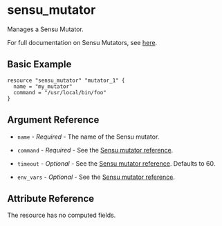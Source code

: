 # sensu_mutator

Manages a Sensu Mutator.

For full documentation on Sensu Mutators, see [here](https://docs.sensu.io/sensu-core/2.0/reference/mutators).

## Basic Example

```hcl
resource "sensu_mutator" "mutator_1" {
  name = "my_mutator"
  command = "/usr/local/bin/foo"
}
```

## Argument Reference

* `name` - *Required* - The name of the Sensu mutator.

* `command` - *Required* - See the [Sensu mutator reference](https://docs.sensu.io/sensu-core/2.0/reference/mutators/#attributes).

* `timeout` - *Optional* - See the [Sensu mutator reference](https://docs.sensu.io/sensu-core/2.0/reference/mutators/#attributes).
  Defaults to 60.

* `env_vars` - *Optional* - See the [Sensu mutator reference](https://docs.sensu.io/sensu-core/2.0/reference/mutators/#attributes).

## Attribute Reference

The resource has no computed fields.
